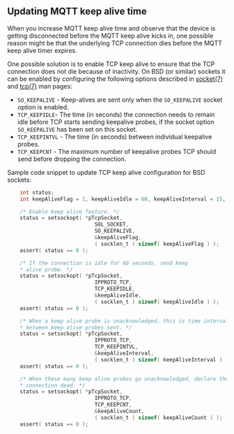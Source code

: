 
## Updating MQTT keep alive time

When you increase MQTT keep alive time and observe that the	device is getting disconnected before the MQTT keep alive kicks in, one possible reason might be that the underlying TCP connection dies before the MQTT keep alive timer expires.

One possible solution is to enable TCP keep alive to ensure that the TCP connection does not die because of inactivity. On BSD (or similar)	sockets it can be enabled by configuring the following options described in [socket(7)](https://man7.org/linux/man-pages/man7/socket.7.html) and [tcp(7)](https://man7.org/linux/man-pages/man7/tcp.7.html) man pages:

* `SO_KEEPALIVE` - Keep-alives are sent only when the `SO_KEEPALIVE` socket option is enabled.
* `TCP_KEEPIDLE`- The time (in seconds) the connection needs to remain idle before TCP starts sending keepalive probes, if the socket option `SO_KEEPALIVE` has been set on this socket.
* `TCP_KEEPINTVL` - The time (in seconds) between individual keepalive probes.
* `TCP_KEEPCNT` - The maximum number of keepalive probes TCP should send before dropping the connection.

Sample code snippet to update TCP keep alive configuration for BSD sockets:

``` c
    int status;
    int keepAliveFlag = 1, keepAliveIdle = 60, keepAliveInterval = 15, keepAliveCount = 4;

    /* Enable keep alive feature. */
    status = setsockopt( *pTcpSocket,
                            SOL_SOCKET,
                            SO_KEEPALIVE,
                            &keepAliveFlag,
                            ( socklen_t ) sizeof( keepAliveFlag ) );
    assert( status == 0 );

    /* If the connection is idle for 60 seconds, send keep
    * alive probe. */
    status = setsockopt( *pTcpSocket,
                            IPPROTO_TCP,
                            TCP_KEEPIDLE,
                            &keepAliveIdle,
                            ( socklen_t ) sizeof( keepAliveIdle ) );
    assert( status == 0 );

    /* When a keep alive probe is unacknowledged, this is time interval
    * between keep alive probes sent. */
    status = setsockopt( *pTcpSocket,
                            IPPROTO_TCP,
                            TCP_KEEPINTVL,
                            &keepAliveInterval,
                            ( socklen_t ) sizeof( keepAliveInterval ) );
    assert( status == 0 );

    /* When these many keep alive probes go unacknowledged, declare the
    * connection dead. */
    status = setsockopt( *pTcpSocket,
                            IPPROTO_TCP,
                            TCP_KEEPCNT,
                            &keepAliveCount,
                            ( socklen_t ) sizeof( keepAliveCount ) );
    assert( status == 0 );

```